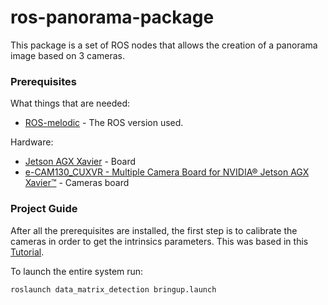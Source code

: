 # ros-panorama-package
This package is a set of ROS nodes that allows the creation of a panorama image based on 3 cameras.

### Prerequisites

What things that are needed:

* [ROS-melodic](http://wiki.ros.org/melodic/Installation/Ubuntu) - The ROS version used.

Hardware:
* [Jetson AGX Xavier](https://developer.nvidia.com/embedded/jetson-agx-xavier-developer-kit) - Board
* [e-CAM130_CUXVR - Multiple Camera Board for NVIDIA® Jetson AGX Xavier™](https://www.e-consystems.com/nvidia-cameras/jetson-agx-xavier-cameras/four-synchronized-4k-cameras.asp) - Cameras board


### Project Guide

After all the prerequisites are installed, the first step is to calibrate the cameras in order to get the intrinsics parameters. This was based in this [Tutorial](http://wiki.ros.org/camera_calibration).

To launch the entire system run:

```
roslaunch data_matrix_detection bringup.launch
```



